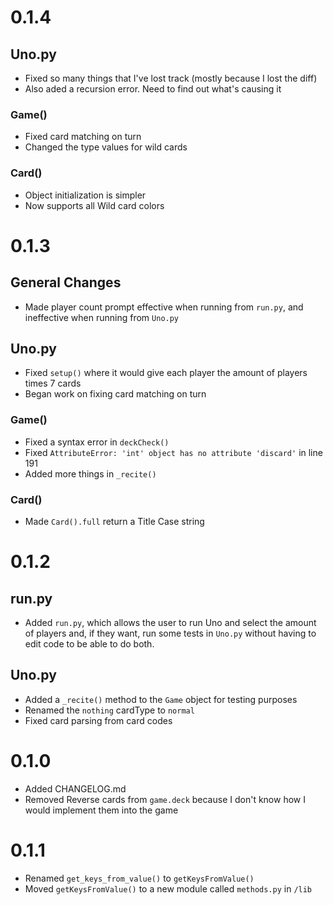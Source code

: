 # 0.1.4
## Uno.py
- Fixed so many things that I've lost track (mostly because I lost the diff)
- Also aded a recursion error. Need to find out what's causing it
### Game()
- Fixed card matching on turn
- Changed the type values for wild cards
### Card()
- Object initialization is simpler
- Now supports all Wild card colors
# 0.1.3
## General Changes
- Made player count prompt effective when running from `run.py`, and ineffective when running from `Uno.py`
## Uno.py
- Fixed `setup()` where it would give each player the amount of players times 7 cards
- Began work on fixing card matching on turn
### Game()
- Fixed a syntax error in `deckCheck()`
- Fixed `AttributeError: 'int' object has no attribute 'discard'` in line 191
- Added more things in `_recite()`
### Card()
- Made `Card().full` return a Title Case string
# 0.1.2
## run.py
- Added `run.py`, which allows the user to run Uno and select the amount of players and, if they want, run some tests in
`Uno.py` without having to edit code to be able to do both.
## Uno.py
- Added a `_recite()` method to the `Game` object for testing purposes
- Renamed the `nothing` cardType to `normal`
- Fixed card parsing from card codes
# 0.1.0
- Added CHANGELOG.md
- Removed Reverse cards from `game.deck` because I don't know how I would implement them into the game
# 0.1.1
- Renamed `get_keys_from_value()` to `getKeysFromValue()`
- Moved `getKeysFromValue()` to a new module called `methods.py` in `/lib`
